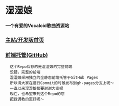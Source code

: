 # 湿湿娘 
__一个有爱的Vocaloid歌曲资源站__
### [主站/开发版首页](http://dev.shi-shi.net/)
### [前端托管(GitHub)](https://github.com/aodzip/SSN)
      这个Repo保存的是湿湿娘的完整前端
      没错，完整的前端
      湿湿娘采用独立的全静态前端托管于GitHub Pages
      所以请大家在进行Commit的时候发布到gh-pages分支上呢～
      一直以来湿湿娘都要谢谢大家呢
      现在，也希望来到这个Repo的您
      把我调教的更好呢～
